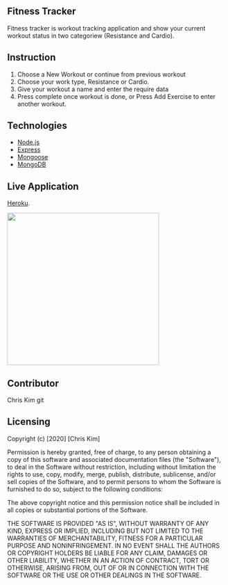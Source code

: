 ## Fitness Tracker
Fitness tracker is workout tracking application and show your current workout status in two categoriew (Resistance and Cardio).

## Instruction
1) Choose a New Workout or continue from previous workout
2) Choose your work type, Resistance or Cardio. 
3) Give your workout a name and enter the require data
4) Press complete once workout is done, or Press Add Exercise to enter another workout. 



## Technologies
* [Node.js](https://nodejs.org/en/)
* [Express](https://expressjs.com/)
* [Mongoose](https://mongoosejs.com/)
* [MongoDB](https://www.mongodb.com/)

## Live Application
[Heroku](https://aqueous-waters-10925.herokuapp.com/).

<img src="./public/assets/img/fitness.png" width="350">

## Contributor
Chris Kim
git 
## Licensing
Copyright (c) [2020] [Chris Kim]

Permission is hereby granted, free of charge, to any person obtaining a copy of this software and associated documentation files (the "Software"), to deal in the Software without restriction, including without limitation the rights to use, copy, modify, merge, publish, distribute, sublicense, and/or sell copies of the Software, and to permit persons to whom the Software is furnished to do so, subject to the following conditions:

The above copyright notice and this permission notice shall be included in all copies or substantial portions of the Software.

THE SOFTWARE IS PROVIDED "AS IS", WITHOUT WARRANTY OF ANY KIND, EXPRESS OR IMPLIED, INCLUDING BUT NOT LIMITED TO THE WARRANTIES OF MERCHANTABILITY, FITNESS FOR A PARTICULAR PURPOSE AND NONINFRINGEMENT. IN NO EVENT SHALL THE AUTHORS OR COPYRIGHT HOLDERS BE LIABLE FOR ANY CLAIM, DAMAGES OR OTHER LIABILITY, WHETHER IN AN ACTION OF CONTRACT, TORT OR OTHERWISE, ARISING FROM, OUT OF OR IN CONNECTION WITH THE SOFTWARE OR THE USE OR OTHER DEALINGS IN THE SOFTWARE.